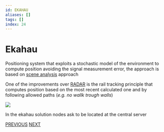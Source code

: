 ```yaml
---
id: EKAHAU
aliases: []
tags: []
index: 24
---
```


# Ekahau

Positioning system that exploits a stochastic model of the environment to compute position avoiding the signal measurement error, the approach is based on [scene analysis](mobile_systems/positioning_systems/base_techniques.md#scene%20analysis) approach

One of the improvements over [RADAR](mobile_systems/positioning_systems/radar.md) is the rail tracking principle that computes position based on the most recent calculated one and by following allowed paths (*e.g. no wallk trough walls*)

![](mobile_systems/Pasted%20image%2020240609160620.png)

In the ekahau solution nodes ask to be located at the central server

[PREVIOUS](mobile_systems/positioning_systems/radar.md) [NEXT](mobile_systems/positioning_systems/multiple_positioning_systems_solutions.md)
